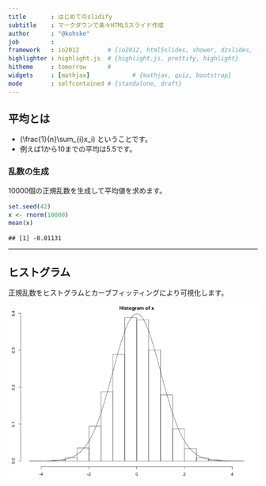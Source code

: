 ```yaml
---
title       : はじめてのslidify
subtitle    : マークダウンで楽々HTML5スライド作成
author      : "@kohske"
job         : 
framework   : io2012        # {io2012, html5slides, shower, dzslides, ...}
highlighter : highlight.js  # {highlight.js, prettify, highlight}
hitheme     : tomorrow      # 
widgets     : [mathjax]            # {mathjax, quiz, bootstrap}
mode        : selfcontained # {standalone, draft}
---
```


## 平均とは
 
- \(\frac{1}{n}\sum_{i}x_i\) ということです。
- 例えば1から10までの平均は5.5です。

### 乱数の生成

10000個の正規乱数を生成して平均値を求めます。


```r
set.seed(42)
x <- rnorm(10000)
mean(x)
```

```
## [1] -0.01131
```


---

## ヒストグラム

正規乱数をヒストグラムとカーブフィッティングにより可視化します。

<img src="assets/fig/fig-01.png" title="plot of chunk fig-01" alt="plot of chunk fig-01" style="display: block; margin: auto;" />






